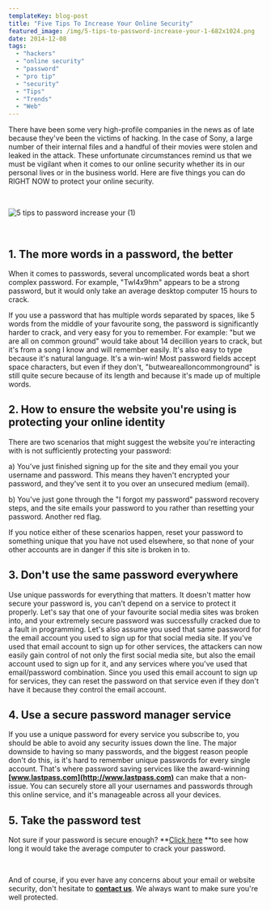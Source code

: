 ```yaml
---
templateKey: blog-post
title: "Five Tips To Increase Your Online Security"
featured_image: /img/5-tips-to-password-increase-your-1-682x1024.png
date: 2014-12-08
tags:
  - "hackers"
  - "online security"
  - "password"
  - "pro tip"
  - "security"
  - "Tips"
  - "Trends"
  - "Web"
---
```


There have been some very high-profile companies in the news as of late because they've been the victims of hacking. In the case of Sony, a large number of their internal files and a handful of their movies were stolen and leaked in the attack. These unfortunate circumstances remind us that we must be vigilant when it comes to our online security whether its in our personal lives or in the business world. Here are five things you can do RIGHT NOW to protect your online security.

&nbsp;

![5 tips to password increase your (1)](/img/5-tips-to-password-increase-your-1-682x1024.png)

&nbsp;

## 1. The more words in a password, the better

When it comes to passwords, several uncomplicated words beat a short complex password. For example, "Twl4x9hm" appears to be a strong password, but it would only take an average desktop computer 15 hours to crack.

If you use a password that has multiple words separated by spaces, like 5 words from the middle of your favourite song, the password is significantly harder to crack, and very easy for you to remember. For example: "but we are all on common ground" would take about 14 decillion years to crack, but it's from a song I know and will remember easily. It's also easy to type because it's natural language. It's a win-win! Most password fields accept space characters, but even if they don't, "butwearealloncommonground" is still quite secure because of its length and because it's made up of multiple words.

## 2. How to ensure the website you're using is protecting your online identity

There are two scenarios that might suggest the website you're interacting with is not sufficiently protecting your password:

a) You've just finished signing up for the site and they email you your username and password. This means they haven't encrypted your password, and they've sent it to you over an unsecured medium (email).

b) You've just gone through the "I forgot my password" password recovery steps, and the site emails your password to you rather than resetting your password. Another red flag.

If you notice either of these scenarios happen, reset your password to something unique that you have not used elsewhere, so that none of your other accounts are in danger if this site is broken in to.

## 3. Don't use the same password everywhere

Use unique passwords for everything that matters. It doesn't matter how secure your password is, you can't depend on a service to protect it properly. Let's say that one of your favourite social media sites was broken into, and your extremely secure password was successfully cracked due to a fault in programming. Let's also assume you used that same password for the email account you used to sign up for that social media site. If you've used that email account to sign up for other services, the attackers can now easily gain control of not only the first social media site, but also the email account used to sign up for it, and any services where you've used that email/password combination. Since you used this email account to sign up for services, they can reset the password on that service even if they don't have it because they control the email account.

## 4. Use a secure password manager service

If you use a unique password for every service you subscribe to, you should be able to avoid any security issues down the line. The major downside to having so many passwords, and the biggest reason people don't do this, is it's hard to remember unique passwords for every single account. That's where password saving services like the award-winning **[www.lastpass.com](http://www.lastpass.com)** can make that a non-issue. You can securely store all your usernames and passwords through this online service, and it's manageable across all your devices.

## 5. Take the password test

Not sure if your password is secure enough? **[Click here](https://howsecureismypassword.net) **to see how long it would take the average computer to crack your password.

&nbsp;

And of course, if you ever have any concerns about your email or website security, don't hesitate to **[contact us](https://graphicintuitions.com/get-in-touch/)**. We always want to make sure you're well protected.
